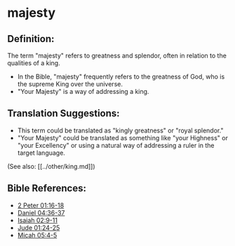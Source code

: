 # majesty #

## Definition: ##

The term "majesty" refers to greatness and splendor, often in relation to the qualities of a king.

* In the Bible, "majesty" frequently refers to the greatness of God, who is the supreme King over the universe.
* "Your Majesty" is a way of addressing a king.

## Translation Suggestions: ##

* This term could be translated as "kingly greatness" or "royal splendor."
* "Your Majesty" could be translated as something like "your Highness" or "your Excellency" or using a natural way of addressing a ruler in the target language.

(See also: [[../other/king.md]])

## Bible References: ##

* [2 Peter 01:16-18](en/tn/2pe/help/01/16)
* [Daniel 04:36-37](en/tn/dan/help/04/36)
* [Isaiah 02:9-11](en/tn/isa/help/02/09)
* [Jude 01:24-25](en/tn/jud/help/01/24)
* [Micah 05:4-5](en/tn/mic/help/05/04)